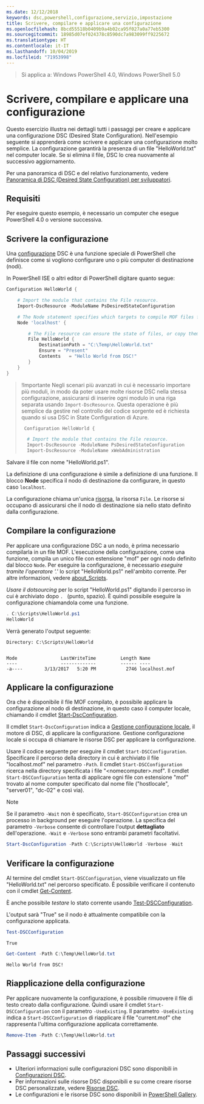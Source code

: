 ```yaml
---
ms.date: 12/12/2018
keywords: dsc,powershell,configurazione,servizio,impostazione
title: Scrivere, compilare e applicare una configurazione
ms.openlocfilehash: 8bcd55518b0409b9a4b02ca95f027a0a77eb5300
ms.sourcegitcommit: 18985d07ef024378c8590dc7a983099ff9225672
ms.translationtype: HT
ms.contentlocale: it-IT
ms.lasthandoff: 10/04/2019
ms.locfileid: "71953998"
---
```

> Si applica a: Windows PowerShell 4.0, Windows PowerShell 5.0

# <a name="write-compile-and-apply-a-configuration"></a>Scrivere, compilare e applicare una configurazione

Questo esercizio illustra nei dettagli tutti i passaggi per creare e applicare una configurazione DSC (Desired State Configuration).
Nell'esempio seguente si apprenderà come scrivere e applicare una configurazione molto semplice. La configurazione garantirà la presenza di un file "HelloWorld.txt" nel computer locale. Se si elimina il file, DSC lo crea nuovamente al successivo aggiornamento.

Per una panoramica di DSC e del relativo funzionamento, vedere [Panoramica di DSC (Desired State Configuration) per sviluppatori](../overview/overview.md).

## <a name="requirements"></a>Requisiti

Per eseguire questo esempio, è necessario un computer che esegue PowerShell 4.0 o versione successiva.

## <a name="write-the-configuration"></a>Scrivere la configurazione

Una [configurazione](configurations.md) DSC è una funzione speciale di PowerShell che definisce come si vogliono configurare uno o più computer di destinazione (nodi).

In PowerShell ISE o altri editor di PowerShell digitare quanto segue:

```powershell
Configuration HelloWorld {

    # Import the module that contains the File resource.
    Import-DscResource -ModuleName PsDesiredStateConfiguration

    # The Node statement specifies which targets to compile MOF files for, when this configuration is executed.
    Node 'localhost' {

        # The File resource can ensure the state of files, or copy them from a source to a destination with persistent updates.
        File HelloWorld {
            DestinationPath = "C:\Temp\HelloWorld.txt"
            Ensure = "Present"
            Contents   = "Hello World from DSC!"
        }
    }
}
```

> !Importante Negli scenari più avanzati in cui è necessario importare più moduli, in modo da poter usare molte risorse DSC nella stessa configurazione, assicurarsi di inserire ogni modulo in una riga separata usando `Import-DscResource`.
> Questa operazione è più semplice da gestire nel controllo del codice sorgente ed è richiesta quando si usa DSC in State Configuration di Azure.
>
> ```powershell
>  Configuration HelloWorld {
>
>   # Import the module that contains the File resource.
>   Import-DscResource -ModuleName PsDesiredStateConfiguration
>   Import-DscResource -ModuleName xWebAdministration
>
> ```

Salvare il file con nome "HelloWorld.ps1".

La definizione di una configurazione è simile a definizione di una funzione. Il blocco **Node** specifica il nodo di destinazione da configurare, in questo caso `localhost`.

La configurazione chiama un'unica [risorsa](../resources/resources.md), la risorsa `File`. Le risorse si occupano di assicurarsi che il nodo di destinazione sia nello stato definito dalla configurazione.

## <a name="compile-the-configuration"></a>Compilare la configurazione

Per applicare una configurazione DSC a un nodo, è prima necessario compilarla in un file MOF.
L'esecuzione della configurazione, come una funzione, compila un unico file con estensione "mof" per ogni nodo definito dal blocco `Node`.
Per eseguire la configurazione, è necessario *eseguire tramite l'operatore '.'* lo script "HelloWorld.ps1" nell'ambito corrente.
Per altre informazioni, vedere [about_Scripts](/powershell/module/microsoft.powershell.core/about/about_scripts?view=powershell-6#script-scope-and-dot-sourcing).

<!-- markdownlint-disable MD038 -->
*Usare il dotsourcing* per lo script "HelloWorld.ps1" digitando il percorso in cui è archiviato dopo `. ` (punto, spazio). È quindi possibile eseguire la configurazione chiamandola come una funzione.
<!-- markdownlint-enable MD038 -->

```powershell
. C:\Scripts\HelloWorld.ps1
HelloWorld
```

Verrà generato l'output seguente:

```output
Directory: C:\Scripts\HelloWorld


Mode                LastWriteTime         Length Name
----                -------------         ------ ----
-a----        3/13/2017   5:20 PM           2746 localhost.mof
```

## <a name="apply-the-configuration"></a>Applicare la configurazione

Ora che è disponibile il file MOF compilato, è possibile applicare la configurazione al nodo di destinazione, in questo caso il computer locale, chiamando il cmdlet [Start-DscConfiguration](/powershell/module/psdesiredstateconfiguration/start-dscconfiguration).

Il cmdlet `Start-DscConfiguration` indica a [Gestione configurazione locale](../managing-nodes/metaConfig.md), il motore di DSC, di applicare la configurazione.
Gestione configurazione locale si occupa di chiamare le risorse DSC per applicare la configurazione.

Usare il codice seguente per eseguire il cmdlet `Start-DSCConfiguration`. Specificare il percorso della directory in cui è archiviato il file "localhost.mof" nel parametro `-Path`. Il cmdlet `Start-DSCConfiguration` ricerca nella directory specificata i file "\<nomecomputer\>.mof". Il cmdlet `Start-DSCConfiguration` tenta di applicare ogni file con estensione "mof" trovato al nome computer specificato dal nome file ("hostlocale", "server01", "dc-02" e così via).

> [!NOTE]
> Se il parametro `-Wait` non è specificato, `Start-DSCConfiguration` crea un processo in background per eseguire l'operazione. La specifica del parametro `-Verbose` consente di controllare l'output **dettagliato** dell'operazione. `-Wait` e `-Verbose` sono entrambi parametri facoltativi.

```powershell
Start-DscConfiguration -Path C:\Scripts\HelloWorld -Verbose -Wait
```

## <a name="test-the-configuration"></a>Verificare la configurazione

Al termine del cmdlet `Start-DSCConfiguration`, viene visualizzato un file "HelloWorld.txt" nel percorso specificato. È possibile verificare il contenuto con il cmdlet [Get-Content](/powershell/module/microsoft.powershell.management/get-content).

È anche possibile *testare* lo stato corrente usando [Test-DSCConfiguration](/powershell/module/psdesiredstateconfiguration/Test-DSCConfiguration).

L'output sarà "True" se il nodo è attualmente compatibile con la configurazione applicata.

```powershell
Test-DSCConfiguration
```

```output
True
```

```powershell
Get-Content -Path C:\Temp\HelloWorld.txt
```

```output
Hello World from DSC!
```

## <a name="re-applying-the-configuration"></a>Riapplicazione della configurazione

Per applicare nuovamente la configurazione, è possibile rimuovere il file di testo creato dalla configurazione. Quindi usare il cmdlet `Start-DSCConfiguration` con il parametro `-UseExisting`. Il parametro `-UseExisting` indica a `Start-DSCConfiguration` di riapplicare il file "current.mof" che rappresenta l'ultima configurazione applicata correttamente.

```powershell
Remove-Item -Path C:\Temp\HelloWorld.txt
```

## <a name="next-steps"></a>Passaggi successivi

- Ulteriori informazioni sulle configurazioni DSC sono disponibili in [Configurazioni DSC](configurations.md).
- Per informazioni sulle risorse DSC disponibili e su come creare risorse DSC personalizzate, vedere [Risorse DSC](../resources/resources.md).
- Le configurazioni e le risorse DSC sono disponibili in [PowerShell Gallery](https://www.powershellgallery.com/).
